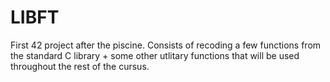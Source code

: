 # LIBFT
First 42 project after the piscine. Consists of recoding a few functions from the standard C library + some other utlitary functions that will be used throughout the rest of the cursus.
